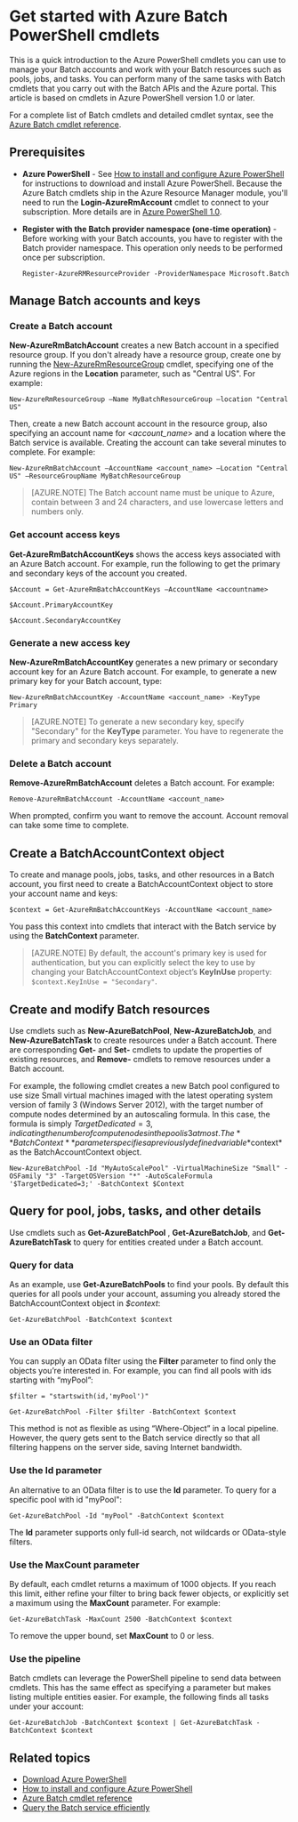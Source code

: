 ﻿<properties
   pageTitle="Get started with Azure Batch PowerShell | Microsoft Azure"
   description="Get a quick introduction to the Azure PowerShell cmdlets you can use to manage the Azure Batch service"
   services="batch"
   documentationCenter=""
   authors="dlepow"
   manager="timlt"
   editor=""/>

<tags
   ms.service="batch"
   ms.devlang="NA"
   ms.topic="get-started-article"
   ms.tgt_pltfrm="powershell"
   ms.workload="big-compute"
   ms.date="01/21/2015"
   ms.author="danlep"/>

# Get started with Azure Batch PowerShell cmdlets
This is a quick introduction to the Azure PowerShell cmdlets you can use to manage your Batch accounts and work with your Batch resources such as pools, jobs, and tasks. You can perform many of the same tasks with Batch cmdlets that you carry out with the Batch APIs and the Azure portal. This article is based on cmdlets in Azure PowerShell version 1.0 or later.

For a complete list of Batch cmdlets and detailed cmdlet syntax, see the [Azure Batch cmdlet reference](https://msdn.microsoft.com/library/azure/mt125957.aspx). 


## Prerequisites

* **Azure PowerShell** - See [How to install and configure Azure PowerShell](../powershell-install-configure.md) for instructions to download and install Azure PowerShell. Because the Azure Batch cmdlets ship in the Azure Resource Manager module, you'll need to run the **Login-AzureRmAccount** cmdlet to connect to your subscription. More details are in [Azure PowerShell 1.0](https://azure.microsoft.com/blog/azps-1-0/).



* **Register with the Batch provider namespace (one-time operation)** - Before working with your Batch accounts, you have to register with the Batch provider namespace. This operation only needs to be performed once per subscription.

    ```
    Register-AzureRMResourceProvider -ProviderNamespace Microsoft.Batch
    ```

## Manage Batch accounts and keys

### Create a Batch account

**New-AzureRmBatchAccount** creates a new Batch account in a specified resource group. If you don't already have a resource group, create one by running the [New-AzureRmResourceGroup](https://msdn.microsoft.com/library/azure/mt603739.aspx) cmdlet, specifying one of the Azure regions in the **Location** parameter, such as "Central US". For example:

```
New-AzureRmResourceGroup –Name MyBatchResourceGroup –location "Central US"
```

Then, create a new Batch account account in the resource group, also specifying an account name for <*account_name*> and a location where the Batch service is available. Creating the account can take several minutes to complete. For example:

```
New-AzureRmBatchAccount –AccountName <account_name> –Location "Central US" –ResourceGroupName MyBatchResourceGroup
```

> [AZURE.NOTE] The Batch account name must be unique to Azure, contain between 3 and 24 characters, and use lowercase letters and numbers only.

### Get account access keys
**Get-AzureRmBatchAccountKeys** shows the access keys associated with an Azure Batch account. For example, run the following to get the primary and secondary keys of the account you created.

```
$Account = Get-AzureRmBatchAccountKeys –AccountName <accountname>

$Account.PrimaryAccountKey

$Account.SecondaryAccountKey
```

### Generate a new access key
**New-AzureRmBatchAccountKey** generates a new primary or secondary account key for an Azure Batch account. For example, to generate a new primary key for your Batch account, type:

```
New-AzureRmBatchAccountKey -AccountName <account_name> -KeyType Primary
```

> [AZURE.NOTE] To generate a new secondary key, specify "Secondary" for the **KeyType** parameter. You have to regenerate the primary and secondary keys separately.

### Delete a Batch account
**Remove-AzureRmBatchAccount** deletes a Batch account. For example:

```
Remove-AzureRmBatchAccount -AccountName <account_name>
```

When prompted, confirm you want to remove the account. Account removal can take some time to complete.

## Create a BatchAccountContext object

To create and manage pools, jobs, tasks, and other resources in a Batch account, you first need to create a BatchAccountContext object to store your account name and keys:

```
$context = Get-AzureRmBatchAccountKeys -AccountName <account_name>
```

You pass this context into cmdlets that interact with the Batch service by using the **BatchContext** parameter.

> [AZURE.NOTE] By default, the account's primary key is used for authentication, but you can explicitly select the key to use by changing your BatchAccountContext object’s **KeyInUse** property: `$context.KeyInUse = "Secondary"`.



## Create and modify Batch resources
Use cmdlets such as **New-AzureBatchPool**, **New-AzureBatchJob**, and **New-AzureBatchTask** to create  resources under a Batch account. There are corresponding **Get-** and **Set-** cmdlets to update the properties of existing resources, and  **Remove-** cmdlets to remove resources under a Batch account. 

For example, the following cmdlet creates a new Batch pool configured to use size Small virtual machines imaged with the latest operating system version of family 3 (Windows Server 2012), with the target number of compute nodes determined by an autoscaling formula. In this case, the  formula is simply $TargetDedicated=3, indicating the number of compute nodes in the pool is 3 at most. The **BatchContext** parameter specifies a previously defined variable *$context* as the BatchAccountContext object.

```
New-AzureBatchPool -Id "MyAutoScalePool" -VirtualMachineSize "Small" -OSFamily "3" -TargetOSVersion "*" -AutoScaleFormula '$TargetDedicated=3;' -BatchContext $Context
```


## Query for pool, jobs, tasks, and other details

Use cmdlets such as **Get-AzureBatchPool** ,  **Get-AzureBatchJob**, and **Get-AzureBatchTask** to query for entities created under a Batch account.


### Query for data

As an example, use **Get-AzureBatchPools** to find your pools. By default this queries for all pools under your account, assuming you already stored the BatchAccountContext object in *$context*:

```
Get-AzureBatchPool -BatchContext $context
```
### Use an OData filter

You can supply an OData filter using the **Filter** parameter to find only the objects you’re interested in. For example, you can find all pools with ids starting with “myPool”:

```
$filter = "startswith(id,'myPool')"

Get-AzureBatchPool -Filter $filter -BatchContext $context
```

This method is not as flexible as using “Where-Object” in a local pipeline. However, the query gets sent to the Batch service directly so that all filtering happens on the server side, saving Internet bandwidth.

### Use the Id parameter

An alternative to an OData filter is to use the **Id** parameter. To query for a specific pool with id "myPool":

```
Get-AzureBatchPool -Id "myPool" -BatchContext $context

```
The **Id** parameter supports only full-id search, not wildcards or OData-style filters.



### Use the MaxCount parameter

By default, each cmdlet returns a maximum of 1000 objects. If you reach this limit, either refine your filter to bring back fewer objects, or explicitly set a maximum using the **MaxCount** parameter. For example:

```
Get-AzureBatchTask -MaxCount 2500 -BatchContext $context

```

To remove the upper bound, set **MaxCount** to 0 or less.

### Use the pipeline

Batch cmdlets can leverage the PowerShell pipeline to send data between cmdlets. This has the same effect as specifying a parameter but makes listing multiple entities easier. For example, the following finds all tasks under your account:

```
Get-AzureBatchJob -BatchContext $context | Get-AzureBatchTask -BatchContext $context
```

## Related topics
* [Download Azure PowerShell](http://go.microsoft.com/?linkid=9811175)
* [How to install and configure Azure PowerShell](../powershell-install-configure.md)
* [Azure Batch cmdlet reference](https://msdn.microsoft.com/library/azure/mt125957.aspx)
* [Query the Batch service efficiently](batch-efficient-list-queries.md)
